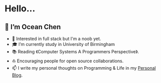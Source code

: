 Hello...
=======
👋 I’m Ocean Chen
-------
- 👀 Interested in full stack but I'm a noob yet.
- 🎓 I’m currently study in University of Birmingham
- 📚 Reading 《Computer Systems A Programmers Perspective》.
- ⛵ Encouraging people for open source collaborations.
- 📫 I write my personal thoughts on Programming & Life in my [Personal Blog](https://www.oceanchen.com).
<!---
Miiiian/Miiiian is a ✨ special ✨ repository because its `README.md` (this file) appears on your GitHub profile.
You can click the Preview link to take a look at your changes.
--->
